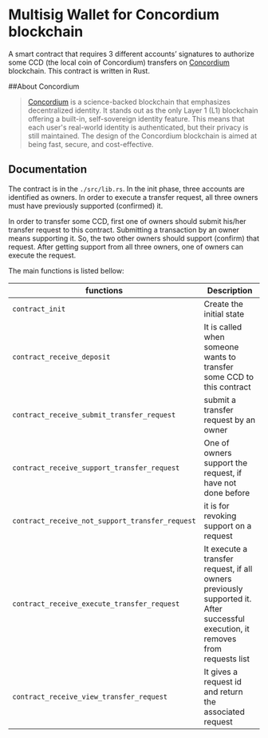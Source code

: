 
# Multisig Wallet for Concordium blockchain

A smart contract that requires 3 different accounts’ signatures to authorize some CCD (the local coin of Concordium) transfers on [Concordium](https://www.concordium.com/) blockchain. This contract is written in Rust.

##About Concordium
> [Concordium](https://www.concordium.com/) is a science-backed blockchain that emphasizes decentralized identity. It stands out as the only Layer 1 (L1) blockchain offering a built-in, self-sovereign identity feature. This means that each user's real-world identity is authenticated, but their privacy is still maintained. The design of the Concordium blockchain is aimed at being fast, secure, and cost-effective.

## Documentation

The contract is in the `./src/lib.rs`. In the init phase, three accounts are identified as owners. In order to execute a transfer request, all three owners must have previously supported (confirmed) it.

In order to transfer some CCD, first one of owners should submit his/her transfer request to this contract. Submitting a transaction by an owner means supporting it. So, the two other owners should support (confirm) that request. After getting support from all three owners, one of owners can execute the request.

The main functions is listed bellow:

| functions | Description |
| --- | --- |
| `contract_init` | Create the initial state |
| `contract_receive_deposit` | It is called when someone wants to transfer some CCD to this contract|
| `contract_receive_submit_transfer_request` | submit a transfer request by an owner  |
| `contract_receive_support_transfer_request` | One of owners support the request, if have not done before  |
| `contract_receive_not_support_transfer_request` | it is for revoking support on a request  |
|`contract_receive_execute_transfer_request`| It execute a transfer request, if all owners previously supported it. After successful execution, it removes from requests list|
|`contract_receive_view_transfer_request`| It gives a request id and return the associated request|